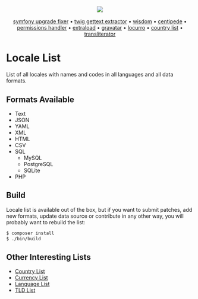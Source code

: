 <h3 align="center">
    <a href="https://github.com/umpirsky">
        <img src="https://farm2.staticflickr.com/1709/25098526884_ae4d50465f_o_d.png" />
    </a>
</h3>
<p align="center">
  <a href="https://github.com/umpirsky/Symfony-Upgrade-Fixer">symfony upgrade fixer</a> &bull;
  <a href="https://github.com/umpirsky/Twig-Gettext-Extractor">twig gettext extractor</a> &bull;
  <a href="https://github.com/umpirsky/wisdom">wisdom</a> &bull;
  <a href="https://github.com/umpirsky/centipede">centipede</a> &bull;
  <a href="https://github.com/umpirsky/PermissionsHandler">permissions handler</a> &bull;
  <a href="https://github.com/umpirsky/Extraload">extraload</a> &bull;
  <a href="https://github.com/umpirsky/Gravatar">gravatar</a> &bull;
  <a href="https://github.com/umpirsky/locurro">locurro</a> &bull;
  <a href="https://github.com/umpirsky/country-list">country list</a> &bull;
  <a href="https://github.com/umpirsky/Transliterator">transliterator</a>
</p>

Locale List
===========

List of all locales with names and codes in all languages and all data formats.

Formats Available
-----------------

- Text
- JSON
- YAML
- XML
- HTML
- CSV
- SQL
    * MySQL
    * PostgreSQL
    * SQLite
- PHP

Build
-----

Locale list is available out of the box, but if you want to submit patches, add new formats,
update data source or contribute in any other way, you will probably want to rebuild the list:

```bash
$ composer install
$ ./bin/build
```

Other Interesting Lists
-----------------------

* [Country List](https://github.com/umpirsky/country-list)
* [Currency List](https://github.com/umpirsky/currency-list)
* [Language List](https://github.com/umpirsky/language-list)
* [TLD List](https://github.com/umpirsky/tld-list)
